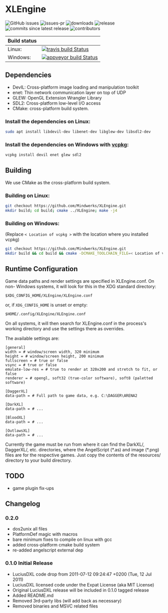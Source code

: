 # XLEngine

![GitHub issues](https://img.shields.io/github/issues/Mindwerks/XLEngine.svg?style=flat-square)
![issues-pr](https://img.shields.io/github/issues-pr/Mindwerks/XLEngine.svg?style=flat-square)
![downloads](https://img.shields.io/github/downloads/Mindwerks/XLEngine/latest/total.svg?style=flat-square)
![release](https://img.shields.io/github/release/Mindwerks/XLEngine.svg?style=flat-square)
![commits since latest release](https://img.shields.io/github/commits-since/Mindwerks/XLEngine/latest.svg?style=flat-square)
![contributors](https://img.shields.io/github/contributors/Mindwerks/XLEngine.svg?style=flat-square)

| Build status |                                                                                                                                                              |
| ------------ | ------------------------------------------------------------------------------------------------------------------------------------------------------------ |
| Linux:       | [![travis build Status](https://img.shields.io/travis/Mindwerks/XLEngine.svg?style=flat-square)](https://travis-ci.org/Mindwerks/XLEngine)                   |
| Windows:     | [![appveyor build Status](https://img.shields.io/appveyor/ci/psi29a/xlengine/master.svg?style=flat-square)](https://ci.appveyor.com/project/psi29a/xlengine) |

## Dependencies

-   DevIL: Cross-platform image loading and manipulation toolkit
-   enet: Thin network communication layer on top of UDP
-   GLEW: OpenGL Extension Wrangler Library
-   SDL2: Cross-platform low-level I/O access
-   CMake: cross-platform build system.

### Install the dependencies on Linux:

```bash
sudo apt install libdevil-dev libenet-dev libglew-dev libsdl2-dev
```

### Install the dependencies on Windows with [vcpkg](https://docs.microsoft.com/en-us/cpp/vcpkg):

```bash
vcpkg install devil enet glew sdl2
```

## Building

We use CMake as the cross-platform build system.

### Building on Linux:

```bash
git checkout https://github.com/Mindwerks/XLEngine.git
mkdir build; cd build; cmake ../XLEngine; make -j4
```

### Building on Windows:

(Replace `< Location of vcpkg >` with the location where you installed vcpkg)

```bash
git checkout https://github.com/Mindwerks/XLEngine.git
mkdir build && cd build && cmake -DCMAKE_TOOLCHAIN_FILE=< Location of vcpkg >\scripts\buildsystems\vcpkg.cmake ../XLEngine
```

## Runtime Configuration

Game data paths and render settings are specified in XLEngine.conf. On non-
Windows systems, it will look for this in the XDG standard directory:

    $XDG_CONFIG_HOME/XLEngine/XLEngine.conf

or, if `XDG_CONFIG_HOME` is unset or empty:

    $HOME/.config/XLEngine/XLEngine.conf

On all systems, it will then search for XLEngine.conf in the process's working
directory and use the settings there as overrides.

The available settings are:

    [general]
    width = # window/screen width, 320 minimum
    height = # window/screen height, 200 minimum
    fullscreen = # true or false
    vsync = # true or false
    emulate-low-res = # true to render at 320x200 and stretch to fit, or false
    renderer = # opengl, soft32 (true-color software), soft8 (paletted software)

    [DaggerXL]
    data-path = # Full path to game data, e.g. C:\DAGGER\ARENA2

    [DarkXL]
    data-path = # ...

    [BloodXL]
    data-path = # ...

    [OutlawsXL]
    data-path = # ...

Currently the game must be run from where it can find the DarkXL/, DaggerXL/,
etc. directories, where the AngelScript (\*.as) and image (\*.png) files are for
the respective games. Just copy the contents of the resources/ directory to your build directory.

## TODO

-   game plugin fix-ups

## Changelog

### 0.2.0

-   dos2unix all files
-   PlatformDef magic with macros
-   bare minimum fixes to compile on linux with gcc
-   added cross-platform cmake build system
-   re-added angelscript external dep

### 0.1.0 Initial Release

-   LuciusDXL code drop from 2011-07-12 09:24:47 +0200 (Tue, 12 Jul 2011)
-   LuciusDXL licensed code under the Expat License (aka MIT License)
-   Original LuciusDXL release will be included in 0.1.0 tagged release
-   Added README.md
-   Removed 3rd-party libs (will add back as necessary)
-   Removed binaries and MSVC related files
